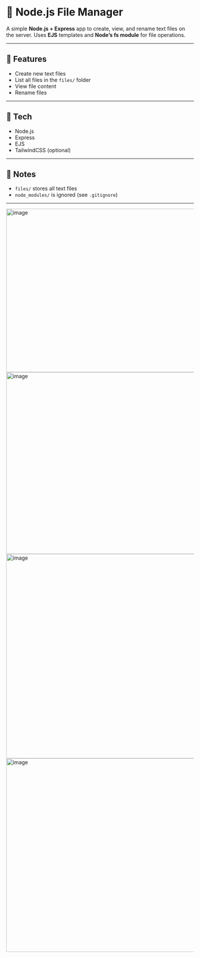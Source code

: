 # 📁 Node.js File Manager

A simple **Node.js + Express** app to create, view, and rename text files on the server.
Uses **EJS** templates and **Node’s fs module** for file operations.

---

## 🚀 Features

* Create new text files
* List all files in the `files/` folder
* View file content
* Rename files

---

## 🧰 Tech

* Node.js
* Express
* EJS
* TailwindCSS (optional)

---

## 📂 Notes

* `files/` stores all text files
* `node_modules/` is ignored (see `.gitignore`)

---

<img width="1328" height="440" alt="image" src="https://github.com/user-attachments/assets/5d1a02c1-5de0-49ed-8c95-32dbdf387a6a" />

<img width="1331" height="489" alt="image" src="https://github.com/user-attachments/assets/74f99f42-b7de-4325-86f8-9d210d21798a" />

<img width="1334" height="550" alt="image" src="https://github.com/user-attachments/assets/141a5b2d-15db-458d-a29a-fa92fede9d7b" />





<img width="1338" height="521" alt="image" src="https://github.com/user-attachments/assets/58331ece-5ebf-4fe3-a382-be320708f38e" />





